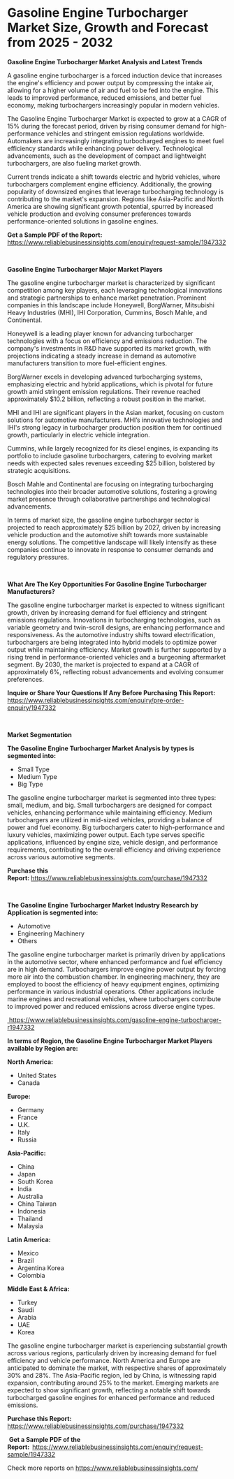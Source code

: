 <p><h1>Gasoline Engine Turbocharger Market Size, Growth and Forecast from 2025 - 2032</h1></p><p><strong>Gasoline Engine Turbocharger Market Analysis and Latest Trends</strong></p>
<p><p>A gasoline engine turbocharger is a forced induction device that increases the engine's efficiency and power output by compressing the intake air, allowing for a higher volume of air and fuel to be fed into the engine. This leads to improved performance, reduced emissions, and better fuel economy, making turbochargers increasingly popular in modern vehicles.</p><p>The Gasoline Engine Turbocharger Market is expected to grow at a CAGR of 15% during the forecast period, driven by rising consumer demand for high-performance vehicles and stringent emission regulations worldwide. Automakers are increasingly integrating turbocharged engines to meet fuel efficiency standards while enhancing power delivery. Technological advancements, such as the development of compact and lightweight turbochargers, are also fueling market growth.</p><p>Current trends indicate a shift towards electric and hybrid vehicles, where turbochargers complement engine efficiency. Additionally, the growing popularity of downsized engines that leverage turbocharging technology is contributing to the market's expansion. Regions like Asia-Pacific and North America are showing significant growth potential, spurred by increased vehicle production and evolving consumer preferences towards performance-oriented solutions in gasoline engines.</p></p>
<p><strong>Get a Sample PDF of the Report:&nbsp;</strong> <a href="https://www.reliablebusinessinsights.com/enquiry/request-sample/1947332?utm_campaign=3276&utm_medium=2&utm_source=Github&utm_content=ia&utm_term=30032025&utm_id=gasoline-engine-turbocharger">https://www.reliablebusinessinsights.com/enquiry/request-sample/1947332</a></p>
<p>&nbsp;</p>
<p><strong>Gasoline Engine Turbocharger Major Market Players</strong></p>
<p><p>The gasoline engine turbocharger market is characterized by significant competition among key players, each leveraging technological innovations and strategic partnerships to enhance market penetration. Prominent companies in this landscape include Honeywell, BorgWarner, Mitsubishi Heavy Industries (MHI), IHI Corporation, Cummins, Bosch Mahle, and Continental.</p><p>Honeywell is a leading player known for advancing turbocharger technologies with a focus on efficiency and emissions reduction. The company's investments in R&D have supported its market growth, with projections indicating a steady increase in demand as automotive manufacturers transition to more fuel-efficient engines.</p><p>BorgWarner excels in developing advanced turbocharging systems, emphasizing electric and hybrid applications, which is pivotal for future growth amid stringent emission regulations. Their revenue reached approximately $10.2 billion, reflecting a robust position in the market.</p><p>MHI and IHI are significant players in the Asian market, focusing on custom solutions for automotive manufacturers. MHI’s innovative technologies and IHI's strong legacy in turbocharger production position them for continued growth, particularly in electric vehicle integration.</p><p>Cummins, while largely recognized for its diesel engines, is expanding its portfolio to include gasoline turbochargers, catering to evolving market needs with expected sales revenues exceeding $25 billion, bolstered by strategic acquisitions.</p><p>Bosch Mahle and Continental are focusing on integrating turbocharging technologies into their broader automotive solutions, fostering a growing market presence through collaborative partnerships and technological advancements.</p><p>In terms of market size, the gasoline engine turbocharger sector is projected to reach approximately $25 billion by 2027, driven by increasing vehicle production and the automotive shift towards more sustainable energy solutions. The competitive landscape will likely intensify as these companies continue to innovate in response to consumer demands and regulatory pressures.</p></p>
<p>&nbsp;</p>
<p><strong>What Are The Key Opportunities For Gasoline Engine Turbocharger Manufacturers?</strong></p>
<p><p>The gasoline engine turbocharger market is expected to witness significant growth, driven by increasing demand for fuel efficiency and stringent emissions regulations. Innovations in turbocharging technologies, such as variable geometry and twin-scroll designs, are enhancing performance and responsiveness. As the automotive industry shifts toward electrification, turbochargers are being integrated into hybrid models to optimize power output while maintaining efficiency. Market growth is further supported by a rising trend in performance-oriented vehicles and a burgeoning aftermarket segment. By 2030, the market is projected to expand at a CAGR of approximately 6%, reflecting robust advancements and evolving consumer preferences.</p></p>
<p><strong>Inquire or Share Your Questions If Any Before Purchasing This Report:</strong> <a href="https://www.reliablebusinessinsights.com/enquiry/pre-order-enquiry/1947332?utm_campaign=3276&utm_medium=2&utm_source=Github&utm_content=ia&utm_term=30032025&utm_id=gasoline-engine-turbocharger">https://www.reliablebusinessinsights.com/enquiry/pre-order-enquiry/1947332</a></p>
<p>&nbsp;</p>
<p><strong>Market Segmentation</strong></p>
<p><strong>The Gasoline Engine Turbocharger Market Analysis by types is segmented into:</strong></p>
<p><ul><li>Small Type</li><li>Medium Type</li><li>Big Type</li></ul></p>
<p><p>The gasoline engine turbocharger market is segmented into three types: small, medium, and big. Small turbochargers are designed for compact vehicles, enhancing performance while maintaining efficiency. Medium turbochargers are utilized in mid-sized vehicles, providing a balance of power and fuel economy. Big turbochargers cater to high-performance and luxury vehicles, maximizing power output. Each type serves specific applications, influenced by engine size, vehicle design, and performance requirements, contributing to the overall efficiency and driving experience across various automotive segments.</p></p>
<p><strong>Purchase this Report:&nbsp;</strong><a href="https://www.reliablebusinessinsights.com/purchase/1947332?utm_campaign=3276&utm_medium=2&utm_source=Github&utm_content=ia&utm_term=30032025&utm_id=gasoline-engine-turbocharger">https://www.reliablebusinessinsights.com/purchase/1947332</a></p>
<p>&nbsp;</p>
<p><strong>The Gasoline Engine Turbocharger Market Industry Research by Application is segmented into:</strong></p>
<p><ul><li>Automotive</li><li>Engineering Machinery</li><li>Others</li></ul></p>
<p><p>The gasoline engine turbocharger market is primarily driven by applications in the automotive sector, where enhanced performance and fuel efficiency are in high demand. Turbochargers improve engine power output by forcing more air into the combustion chamber. In engineering machinery, they are employed to boost the efficiency of heavy equipment engines, optimizing performance in various industrial operations. Other applications include marine engines and recreational vehicles, where turbochargers contribute to improved power and reduced emissions across diverse engine types.</p></p>
<p><a href="https://www.reliablebusinessinsights.com/gasoline-engine-turbocharger-r1947332?utm_campaign=3276&utm_medium=2&utm_source=Github&utm_content=ia&utm_term=30032025&utm_id=gasoline-engine-turbocharger">&nbsp;https://www.reliablebusinessinsights.com/gasoline-engine-turbocharger-r1947332</a></p>
<p><strong>In terms of Region, the Gasoline Engine Turbocharger Market Players available by Region are:</strong></p>
<p>
    <p> <strong> North America: </strong>
        <ul>
            <li>United States</li>
            <li>Canada</li>
        </ul>
        </p> 
    <p> <strong> Europe: </strong>
        <ul>
            <li>Germany</li>
            <li>France</li>
            <li>U.K.</li>
            <li>Italy</li>
            <li>Russia</li>
        </ul>
        </p> 
    <p> <strong> Asia-Pacific: </strong>
        <ul>
            <li>China</li>
            <li>Japan</li>
            <li>South Korea</li>
            <li>India</li>
            <li>Australia</li>
            <li>China Taiwan</li>
            <li>Indonesia</li>
            <li>Thailand</li>
            <li>Malaysia</li>
        </ul>
        </p> 
    <p> <strong> Latin America: </strong>
        <ul>
            <li>Mexico</li>
            <li>Brazil</li>
            <li>Argentina Korea</li>
            <li>Colombia</li>
        </ul>
        </p> 
    <p> <strong> Middle East & Africa: </strong>
        <ul>
            <li>Turkey</li>
            <li>Saudi</li>
            <li>Arabia</li>
            <li>UAE</li>
            <li>Korea</li>
        </ul>
    </p>
    </p>
<p><p>The gasoline engine turbocharger market is experiencing substantial growth across various regions, particularly driven by increasing demand for fuel efficiency and vehicle performance. North America and Europe are anticipated to dominate the market, with respective shares of approximately 30% and 28%. The Asia-Pacific region, led by China, is witnessing rapid expansion, contributing around 25% to the market. Emerging markets are expected to show significant growth, reflecting a notable shift towards turbocharged gasoline engines for enhanced performance and reduced emissions.</p></p>
<p><strong>Purchase this Report: </strong><a href="https://www.reliablebusinessinsights.com/purchase/1947332?utm_campaign=3276&utm_medium=2&utm_source=Github&utm_content=ia&utm_term=30032025&utm_id=gasoline-engine-turbocharger">https://www.reliablebusinessinsights.com/purchase/1947332</a></p>
<p>&nbsp;<strong>Get a Sample PDF of the Report:&nbsp;&nbsp;</strong><a href="https://www.reliablebusinessinsights.com/enquiry/request-sample/1947332?utm_campaign=3276&utm_medium=2&utm_source=Github&utm_content=ia&utm_term=30032025&utm_id=gasoline-engine-turbocharger">https://www.reliablebusinessinsights.com/enquiry/request-sample/1947332</a></p>
<p><strong></strong></p>
<p>Check more reports on <a href="https://www.reliablebusinessinsights.com/?utm_campaign=3276&utm_medium=2&utm_source=Github&utm_content=ia&utm_term=30032025&utm_id=gasoline-engine-turbocharger">https://www.reliablebusinessinsights.com/</a></p>